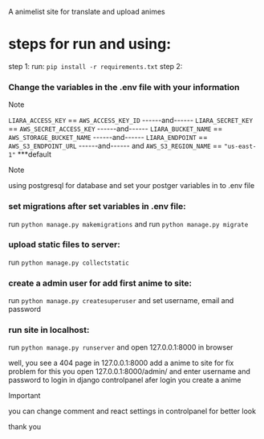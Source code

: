 A animelist site for translate and upload animes

# steps for run and using:
step 1:
run: ```pip install -r requirements.txt```
step 2:
### Change the variables in the .env file with your information

> [!NOTE]
> ```LIARA_ACCESS_KEY``` == ```AWS_ACCESS_KEY_ID``` ------and------
> ```LIARA_SECRET_KEY``` == ```AWS_SECRET_ACCESS_KEY``` ------and------
> ```LIARA_BUCKET_NAME``` == ```AWS_STORAGE_BUCKET_NAME``` ------and------
> ```LIARA_ENDPOINT``` == ```AWS_S3_ENDPOINT_URL``` ------and------
> and ```AWS_S3_REGION_NAME``` == ```"us-east-1"``` ***default

> [!NOTE]
> using postgresql for database and set your postger variables in to .env file

### set migrations after set variables in .env file:
run ```python manage.py makemigrations```
and run ```python manage.py migrate```

### upload static files to server:
run ```python manage.py collectstatic```

### create a admin user for add first anime to site:
run ```python manage.py createsuperuser```
and set username, email and password

### run site in localhost:
run ```python manage.py runserver```
and open 127.0.0.1:8000 in browser

well, you see a 404 page in 127.0.0.1:8000
add a anime to site for fix problem
for this you open 127.0.0.1:8000/admin/ and enter username and password to login in django controlpanel
afer login you create a anime
> [!IMPORTANT]
> you can change comment and react settings in controlpanel for better look

thank you
